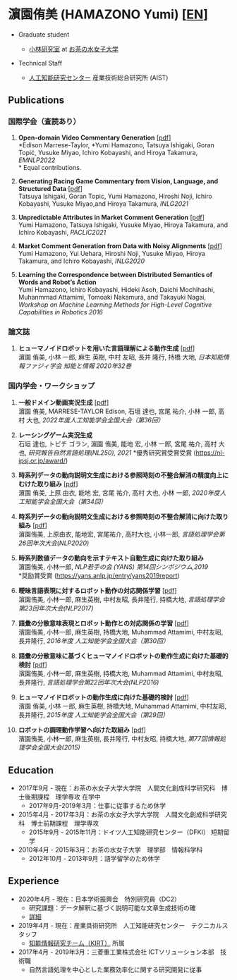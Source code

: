 # 濵園侑美 (HAMAZONO Yumi) \[[EN](./index_en)\]
- Graduate student
  - [小林研究室](https://www.koba.is.ocha.ac.jp/kobalab/) at [お茶の水女子大学](https://www.ocha.ac.jp/)  

- Technical Staff  
  - [人工知能研究センター](https://www.airc.aist.go.jp/) 産業技術総合研究所 (AIST)


## Publications
### 国際学会（査読あり）
1. **Open-domain Video Commentary Generation** \[[pdf](https://preview.aclanthology.org/emnlp-22-ingestion/2022.emnlp-main.495.pdf)\]  
\*Edison Marrese-Taylor, \*Yumi Hamazono, Tatsuya Ishigaki, Goran Topić, Yusuke Miyao, Ichiro Kobayashi, and Hiroya Takamura, *EMNLP2022*  
\* Equal contributions.  

2. **Generating Racing Game Commentary from Vision, Language, and Structured Data** \[[pdf](https://aclanthology.org/2021.inlg-1.11.pdf)\]  
Tatsuya Ishigaki, Goran Topic, Yumi Hamazono, Hiroshi Noji, Ichiro Kobayashi, Yusuke Miyao,and Hiroya Takamura, *INLG2021*  

3. **Unpredictable Attributes in Market Comment Generation** \[[pdf](https://aclanthology.org/2021.paclic-1.23.pdf)\]  
Yumi Hamazono, Tatsuya Ishigaki, Yusuke Miyao, Hiroya Takamura, and Ichiro Kobayashi, *PACLIC2021*  

4. **Market Comment Generation from Data with Noisy Alignments** \[[pdf](https://aclanthology.org/2020.inlg-1.21.pdf)\]  
Yumi Hamazono, Yui Uehara,  Hiroshi Noji, Yusuke Miyao, Hiroya Takamura, and Ichiro Kobayashi, *INLG2020*  

5. **Learning the Correspondence between Distributed Semantics of Words and Robot’s Action**  
Yumi Hamazono, Ichiro Kobayashi, Hideki Asoh, Daichi Mochihashi, Muhanmmad Attamimi, Tomoaki Nakamura, and Takayuki Nagai, *Workshop on Machine Learning Methods for High-Level Cognitive Capabilities in Robotics 2016*

### 論文誌
1. **ヒューマノイドロボットを用いた言語理解による動作生成** \[[pdf](https://www.jstage.jst.go.jp/article/jsoft/32/1/32_632/_pdf/-char/ja)\]  
濵園 侑美, 小林 一郎, 麻生 英樹, 中村 友昭, 長井 隆行, 持橋 大地, *日本知能情報ファジィ学会 知能と情報 2020年32巻*


### 国内学会・ワークショップ
1. **一般ドメイン動画実況生成** \[[pdf](https://www.jstage.jst.go.jp/article/pjsai/JSAI2022/0/JSAI2022_3Yin231/_pdf/-char/ja)\]  
	濵園 侑美, MARRESE-TAYLOR Edison, 石垣 達也, 宮尾 祐介, 小林 一郎, 高村 大也, *2022年度人工知能学会全国大会（第36回）*  
	
2. **レーシングゲーム実況生成**  
	石垣 達也, トピチ ゴラン, 濵園 侑美, 能地 宏, 小林 一郎, 宮尾 祐介, 高村 大也, *研究報告自然言語処理(NL250), 2021*
	\*優秀研究賞受賞受賞 (https://nl-ipsj.or.jp/award/)
  
3. **時系列データの動向説明文生成における参照時刻の不整合解消の精度向上にむけた取り組み** \[[pdf](https://www.jstage.jst.go.jp/article/pjsai/JSAI2020/0/JSAI2020_3Rin407/_pdf/-char/ja)\]  
	濵園 侑美, 上原 由衣, 能地 宏, 宮尾 祐介, 高村 大也, 小林 一郎, *2020年度人工知能学会全国大会（第34回）*  
	
4. **時系列データの動向説明文生成における参照時刻の不整合解消に向けた取り組み** \[[pdf](https://www.anlp.jp/proceedings/annual_meeting/2020/pdf_dir/B2-2.pdf)\]  
	濵園侑美, 上原由衣, 能地宏, 宮尾祐介, 高村大也, 小林一郎, *言語処理学会第26回年次大会(NLP2020)*  
  
5. **時系列数値データの動向を示すテキスト自動生成に向けた取り組み**  
	濵園侑美, 小林一郎, *NLP若手の会 (YANS) 第14回シンポジウム,2019*  
  \*奨励賞受賞 (https://yans.anlp.jp/entry/yans2019report)
  
6. **曖昧言語表現に対するロボット動作の対応関係学習** \[[pdf](https://www.anlp.jp/proceedings/annual_meeting/2017/pdf_dir/P6-3.pdf)\]  
  濵園侑美, 小林一郎, 麻生英樹, 中村友昭, 長井隆行, 持橋大地, *言語処理学会第23回年次大会(NLP2017)*
  
7. **語彙の分散意味表現とロボット動作との対応関係の学習** \[[pdf](https://www.ai-gakkai.or.jp/jsai2016/webprogram/2016/pdf/193.pdf)\]  
  濱園侑美, 小林一郎, 麻生英樹, 持橋大地, Muhammad Attamimi, 中村友昭, 長井隆行, *2016年度 人工知能学会全国大会（第30回）*  
  
8. **語彙の分散意味に基づくヒューマノイドロボットの動作生成に向けた基礎的検討** \[[pdf](https://www.anlp.jp/proceedings/annual_meeting/2016/pdf_dir/P1-4.pdf)\]  
  濱園侑美, 小林一郎, 麻生英樹, 持橋大地, Muhammad Attamimi, 中村友昭, 長井隆行, *言語処理学会第22回年次大会(NLP2016)*  
  
9. **ヒューマノイドロボットの動作生成に向けた基礎的検討** \[[pdf](https://www.ai-gakkai.or.jp/jsai2015/webprogram/2015/pdf/2D1-OS-12a-1.pdf)\]  
  濱園 侑美, 小林 一郎, 麻生英樹, 持橋大地, Muhammad Attamimi, 中村友昭, 長井隆行, *2015年度 人工知能学会全国大会（第29回）* 
  
10. **ロボットの調理動作学習へ向けた取組み** \[[pdf](https://ipsj.ixsq.nii.ac.jp/ej/?action=repository_action_common_download&item_id=164440&item_no=1&attribute_id=1&file_no=1)\]  
  濱園侑美, 小林一郎, 麻生英樹, 長井隆行, 中村友昭, 持橋大地, *第77回情報処理学会全国大会(2015)*  
  

## Education
- 2017年9月 - 現在：お茶の水女子大学大学院　人間文化創成科学研究科　博士後期課程　理学専攻 在学中
  - 2017年9月-2019年3月：仕事に従事するため休学
- 2015年4月 - 2017年3月：お茶の水女子大学大学院　人間文化創成科学研究科　博士前期課程　理学専攻
  - 2015年9月 - 2015年11月：ドイツ人工知能研究センター（DFKI） 短期留学
- 2010年4月 - 2015年3月：お茶の水女子大学　理学部　情報科学科
  - 2012年10月 - 2013年9月：語学留学のため休学

## Experience
- 2020年4月 - 現在：日本学術振興会　特別研究員（DC2）
  - 研究課題：データ解釈に基づく説明可能な文章生成技術の確
  - [詳細](https://kaken.nii.ac.jp/grant/KAKENHI-PROJECT-21J14335/)
- 2019年4月 - 現在：産業具術研究所　人工知能研究センター　テクニカルスタッフ
  - [知能情報研究チーム（KIRT）](https://aistairc.github.io/plu/) 所属
- 2017年4月 - 2019年3月：三菱重工業株式会社 ICTソリューション本部　技術職
  - 自然言語処理を中心とした業務効率化に関する研究開発に従事
